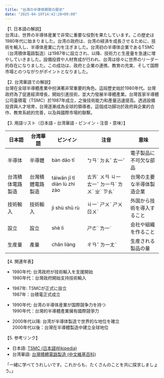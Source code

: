 ```yaml
---
title: "台湾の半導体開発の歴史"
date: "2025-04-19T14:42:28+09:00"
---
```


【1. 日本語の解説】  
台湾は、世界の半導体産業で非常に重要な役割を果たしています。この歴史は1980年代に始まりました。台湾の政府は、台湾の経済を成長させるために、技術を輸入し、半導体産業に力を注ぎました。台湾初の半導体企業であるTSMC（台湾積体電路製造）は1987年に設立され、以降、技術力と生産量を急速に増やしていきました。設備投資や人材育成が行われ、台湾は徐々に世界のリーダー的存在になりました。この成功は、政府と企業の連携、教育の充実、そして国際市場とのつながりがポイントとなりました。

【2. 台湾華語での解説】  
台灣在全球半導體產業中扮演著非常重要的角色。這段歷史始於1980年代。台灣政府為了促進經濟增長，開始引進技術，並大力發展半導體產業。台灣首家半導體公司臺積電（TSMC）於1987年成立，之後技術能力和產量迅速提高。透過設備投資與人才培育，台灣逐漸成為全球的領導者。這個成功歸功於政府與企業的合作、教育系統的完善，以及與國際市場的聯繫。

【3. 用語リスト（日本語・台湾華語・ピンイン・注音・意味）】  

| 日本語         | 台湾華語        | ピンイン    | 注音       | 意味                         |
|-------------|-------------|----------|----------|----------------------------|
| 半導体        | 半導體        | bàn dǎo tǐ | ㄅㄢˋ ㄉㄠˇ ㄊ一ˇ | 電子製品に不可欠な部品        |
| 台湾積体電路製造 | 台灣積體電路製造 | táiwān jī tǐ diàn lù zhì zào | ㄊㄞˊ ㄨㄢ ㄐ一 ㄊ一ˇ ㄉ一ㄢˋ ㄌㄨˋ ㄓˋ ㄗㄠˋ | 台灣の主要な半導体製造企業    |
| 技術輸入      | 技術輸入      | jì shù shū rù | ㄐ一ˋ ㄕㄨˋ ㄕㄨ ㄖㄨˋ | 外国から技術を導入すること    |
| 設立         | 設立         | shè lì     | ㄕㄜˋ ㄌ一ˋ  | 会社や組織を作ること        |
| 生産量       | 產量         | chǎn liàng  | ㄔㄢˇ ㄌ一ㄤˋ | 生産される製品の量          |

【4. 関連年表】  
- 1980年代: 台湾政府が技術輸入を支援開始  
  1980年代：台灣政府開始支持技術輸入  

- 1987年: TSMCが正式に設立  
  1987年：台積電正式成立  

- 1990年代: 台湾の半導体産業が国際競争力を持つ  
  1990年代：台灣的半導體產業擁有國際競爭力  

- 2000年代以降: 台湾が半導体製造で世界的な地位を確立  
  2000年代以後：台灣在半導體製造中建立全球地位  

【5. 参考リンク】  
- 日本語: [TSMC (日本語Wikipedia)](https://ja.wikipedia.org/wiki/TSMC)  
- 台湾華語: [台灣積體電路製造 (中文維基百科)](https://zh.wikipedia.org/wiki/%E5%8F%B0%E7%A9%8D%E9%BB%9E)

「一緒に学べてうれしいです。これからも、たくさんのことを共に探求しましょう。」